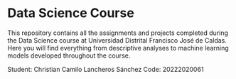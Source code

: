 # Data Science Course

This repository contains all the assignments and projects completed during the Data Science course at Universidad Distrital Francisco José de Caldas. Here you will find everything from descriptive analyses to machine learning models developed throughout the course.

Student: Christian Camilo Lancheros Sánchez
Code: 20222020061
